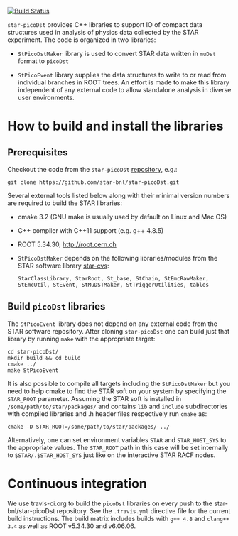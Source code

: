 [![Build Status](https://travis-ci.org/star-bnl/star-picoDst.svg?branch=master)](https://travis-ci.org/star-bnl/star-picoDst)


`star-picoDst` provides C++ libraries to support IO of compact data structures
used in analysis of physics data collected by the STAR experiment. The code is
organized in two libraries:

- `StPicoDstMaker` library is used to convert STAR data written in `muDst`
format to `picoDst`

- `StPicoEvent` library supplies the data structures to write to or read from
individual branches in ROOT trees. An effort is made to make this library
independent of any external code to allow standalone analysis in diverse user
environments.


# How to build and install the libraries

## Prerequisites

Checkout the code from the `star-picoDst`
[repository](https://github.com/star-bnl/star-picoDst), e.g.:

    git clone https://github.com/star-bnl/star-picoDst.git

Several external tools listed below along with their minimal version numbers are
required to build the STAR libraries:

- cmake 3.2 (GNU make is usually used by default on Linux and Mac OS)
- C++ compiler with C++11 support (e.g. g++ 4.8.5)
- ROOT 5.34.30, http://root.cern.ch
- `StPicoDstMaker` depends on the following libraries/modules from the STAR
software library [star-cvs](https://github.com/star-bnl/star-cvs):

  `StarClassLibrary, StarRoot, St_base, StChain, StEmcRawMaker, StEmcUtil,
   StEvent, StMuDSTMaker, StTriggerUtilities, tables`


## Build `picoDst` libraries

The `StPicoEvent` library does not depend on any external code from the STAR
software repository. After cloning `star-picoDst` one can build just that
library by running `make` with the appropriate target:

    cd star-picoDst/
    mkdir build && cd build
    cmake ../
    make StPicoEvent

It is also possible to compile all targets including the `StPicoDstMaker` but
you need to help cmake to find the STAR soft on your system by specifying the
`STAR_ROOT` parameter. Assuming the STAR soft is installed in
`/some/path/to/star/packages/` and contains `lib` and `include` subdirectories
with compiled libraries and .h header files respectively run `cmake` as:

    cmake -D STAR_ROOT=/some/path/to/star/packages/ ../

Alternatively, one can set environment variables `STAR` and `STAR_HOST_SYS` to
the appropriate values. The `STAR_ROOT` path in this case will be set internally
to `$STAR/.$STAR_HOST_SYS` just like on the interactive STAR RACF nodes.


# Continuous integration

We use travis-ci.org to build the `picoDst` libraries on every push to the
star-bnl/star-picoDst repository. See the `.travis.yml` directive file for the
current build instructions. The build matrix includes builds with `g++ 4.8` and
`clang++ 3.4` as well as ROOT v5.34.30 and v6.06.06.
